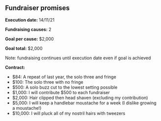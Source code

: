## Fundraiser promises

**Execution date:** 14/11/21

**Fundraising causes:** 2

**Goal per cause:** $2,000

**Goal total:** $2,000

Note: fundraising continues until execution date even if goal is achieved

**Contract:** 

- $84: A repeat of last year, the solo three and fringe
- $100: The solo three with no fringe
- $500: A solo buzz cut to the lowest setting possible
- $1,000: I will contribute $500 to each fundraiser
- $2,000: Hair clipped then head shaven (excluding my contribution)
- $5,000: I will keep a handlebar moustache for a week (I dislike growing a moustache!)
- $10,000: I will pluck all of my nostril hairs with tweezers